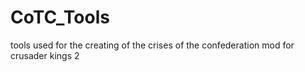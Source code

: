 CoTC_Tools
==========

tools used for the creating of the crises of the confederation mod for crusader kings 2
